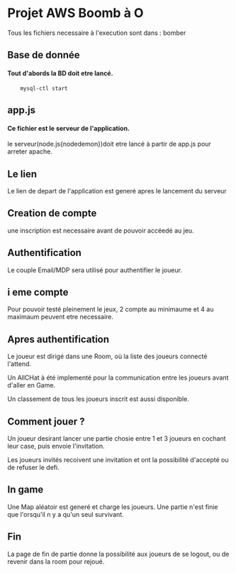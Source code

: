 # Projet AWS Boomb à O

Tous les fichiers necessaire à l'execution sont dans :  bomber


## Base de donnée
#### Tout d'abords la BD doit etre lancé.
        
        mysql-ctl start 

## app.js
#### Ce fichier est le serveur de l'application.

le serveur(node.js{nodedemon})doit etre lancé à partir de app.js  pour arreter apache.

## Le lien 
Le lien de depart de l'application est generé apres le lancement du serveur 

## Creation de compte 
une inscription est necessaire avant de pouvoir accéedé au jeu.

## Authentification 
Le couple Email/MDP sera utilisé pour authentifier le joueur.

## i eme compte 
Pour pouvoir testé pleinement le jeux, 2 compte au minimaume et 4 au maximaum peuvent etre necessaire.

## Apres authentification

Le joueur est dirigé dans une Room, où la liste des joueurs connecté l'attend.

Un AllCHat à été implementé pour la communication entre les joueurs avant d'aller en Game.

Un classement de tous les joueurs inscrit est aussi disponible.

## Comment jouer ? 

Un joueur desirant lancer une partie chosie entre 1 et 3 joueurs en cochant leur case, puis envoie l'invitation.

Les joueurs invités recoivent une invitation et ont la possibilité d'accepté ou de refuser le defi.

## In game
Une Map aléatoir est generé et charge les joueurs.
Une partie n'est finie que l'orsqu'il n y a qu'un seul survivant.

## Fin 
La page de fin de partie donne la possibilité aux joueurs de se logout, ou de revenir dans la room pour rejoué.

